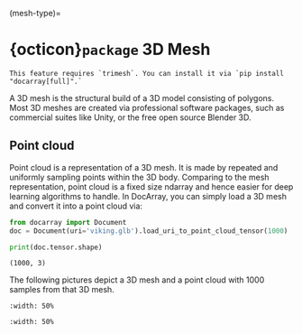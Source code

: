 (mesh-type)=
# {octicon}`package` 3D Mesh

````{tip}
This feature requires `trimesh`. You can install it via `pip install "docarray[full]".` 
````

A 3D mesh is the structural build of a 3D model consisting of polygons. Most 3D meshes are created via professional software packages, such as commercial suites like Unity, or the free open source Blender 3D.

## Point cloud

Point cloud is a representation of a 3D mesh. It is made by repeated and uniformly sampling points within the 3D body. Comparing to the mesh representation, point cloud is a fixed size ndarray and hence easier for deep learning algorithms to handle. In DocArray, you can simply load a 3D mesh and convert it into a point cloud via:

```python
from docarray import Document
doc = Document(uri='viking.glb').load_uri_to_point_cloud_tensor(1000)

print(doc.tensor.shape)
```

```text
(1000, 3)
```

The following pictures depict a 3D mesh and a point cloud with 1000 samples from that 3D mesh. 

```{figure} 3dmesh-man.gif
:width: 50%
```

```{figure} pointcloud-man.gif
:width: 50%
```
